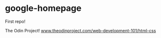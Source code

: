 # google-homepage
First repo!

The Odin Project!
www.theodinproject.com/web-development-101/html-css
